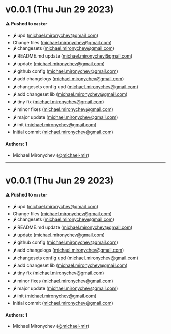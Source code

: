 # v0.0.1 (Thu Jun 29 2023)

#### ⚠️ Pushed to `master`

- :hot_pepper: upd (michael.mironychev@gmail.com)
- Change files (michael.mironychev@gmail.com)
- :hot_pepper: changesets (michael.mironychev@gmail.com)
- :hot_pepper: README.md update (michael.mironychev@gmail.com)
- :hot_pepper: update (michael.mironychev@gmail.com)
- :hot_pepper: github config (michael.mironychev@gmail.com)
- :hot_pepper: add changelogs (michael.mironychev@gmail.com)
- :hot_pepper: changesets config upd (michael.mironychev@gmail.com)
- :hot_pepper: add changeset lib (michael.mironychev@gmail.com)
- :hot_pepper: tiny fix (michael.mironychev@gmail.com)
- :hot_pepper: minor fixes (michael.mironychev@gmail.com)
- :hot_pepper: major update (michael.mironychev@gmail.com)
- :hot_pepper: init (michael.mironychev@gmail.com)
- Initial commit (michael.mironychev@gmail.com)

#### Authors: 1

- Michael Mironychev ([@michael-mir](https://github.com/michael-mir))

---

# v0.0.1 (Thu Jun 29 2023)

#### ⚠️ Pushed to `master`

- :hot_pepper: upd (michael.mironychev@gmail.com)
- Change files (michael.mironychev@gmail.com)
- :hot_pepper: changesets (michael.mironychev@gmail.com)
- :hot_pepper: README.md update (michael.mironychev@gmail.com)
- :hot_pepper: update (michael.mironychev@gmail.com)
- :hot_pepper: github config (michael.mironychev@gmail.com)
- :hot_pepper: add changelogs (michael.mironychev@gmail.com)
- :hot_pepper: changesets config upd (michael.mironychev@gmail.com)
- :hot_pepper: add changeset lib (michael.mironychev@gmail.com)
- :hot_pepper: tiny fix (michael.mironychev@gmail.com)
- :hot_pepper: minor fixes (michael.mironychev@gmail.com)
- :hot_pepper: major update (michael.mironychev@gmail.com)
- :hot_pepper: init (michael.mironychev@gmail.com)
- Initial commit (michael.mironychev@gmail.com)

#### Authors: 1

- Michael Mironychev ([@michael-mir](https://github.com/michael-mir))
